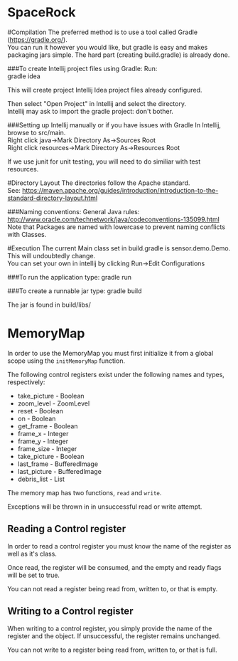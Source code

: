 # SpaceRock

#Compilation
The preferred method is to use a tool called Gradle (https://gradle.org/).  
You can run it however you would like, but gradle is easy and makes packaging jars simple. The hard part (creating build.gradle) is already done.  


###To create Intellij project files using Gradle:
Run:  
gradle idea  

This will create project Intellij Idea project files already configured.  

Then select "Open Project" in Intellij and select the directory.  
Intellij may ask to import the gradle project: don't bother.  


###Setting up Intellij manually or if you have issues with Gradle
In Intellij, browse to src/main.  
Right click java->Mark Directory As->Sources Root  
Right click resources->Mark Directory As->Resources Root  

If we use junit for unit testing, you will need to do similiar with test resources.  

#Directory Layout
The directories follow the Apache standard.  
See: https://maven.apache.org/guides/introduction/introduction-to-the-standard-directory-layout.html

###Naming conventions:
General Java rules: http://www.oracle.com/technetwork/java/codeconventions-135099.html  
Note that Packages are named with lowercase to prevent naming conflicts with Classes.    


#Execution
The current Main class set in build.gradle is sensor.demo.Demo. This will undoubtedly change.  
  You can set your own in intellij by clicking Run->Edit Configurations

###To run the application type:
gradle run

###To create a runnable jar type:
gradle build

The jar is found in build/libs/

# MemoryMap
In order to use the MemoryMap you must first initialize it from a global scope using the
`initMemoryMap` function.

The following control registers exist under the following names and types, respectively:

* take_picture - Boolean
* zoom_level - ZoomLevel
* reset - Boolean
* on - Boolean
* get_frame - Boolean
* frame_x - Integer
* frame_y - Integer
* frame_size - Integer
* take_picture - Boolean
* last_frame - BufferedImage
* last_picture - BufferedImage
* debris_list - List<Debris>

The memory map has two functions, `read` and `write`.

Exceptions will be thrown in in unsuccessful read or write attempt.

## Reading a Control register

In order to read a control register you must know the name of the register as well as it's class.

Once read, the register will be consumed, and the empty and ready flags will be set to true.

You can not read a register being read from, written to, or that is empty.


## Writing to a Control register

When writing to a control register, you simply provide the name of the register and the object.
If unsuccessful, the register remains unchanged.

You can not write to a register being read from, written to, or that is full.


